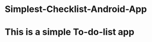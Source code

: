 <!DOCTYPE html>
<html>
<head>
  <h1>Simplest-Checklist-Android-App<h1>
  <p>This is a simple To-do-list app</p>
</head>
<body>
</body>
</html>
